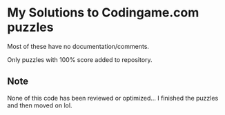 # My Solutions to Codingame.com puzzles

Most of these have no documentation/comments.

Only puzzles with 100% score added to repository.

## Note

None of this code has been reviewed or optimized... I finished the puzzles and then moved on lol.